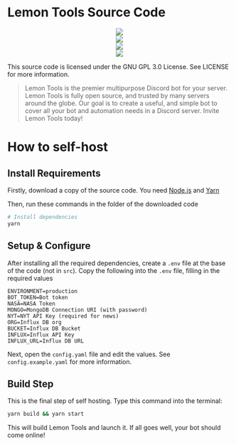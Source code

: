 # Lemon Tools Source Code

<div align="center">
  <img src="https://i.imgur.com/x8CCQmk.png" />
  <br />
    <a href="https://github.com/CoolJim/lemontools/actions/workflows/codeql-analysis.yml">
    <img src="https://github.com/CoolJim/lemontools/actions/workflows/codeql-analysis.yml/badge.svg" />
  </a>
</div>

<div align="center">
  <a href="https://top.gg/bot/896309687136436234">
    <img src="https://top.gg/api/widget/896309687136436234.svg" />
  </a>
</div>
 
<div align="center">
  <a href="https://ko-fi.com/B0B2AAOTI">
    <img src="https://ko-fi.com/img/githubbutton_sm.svg" />
  </a>
</div>


This source code is licensed under the GNU GPL 3.0 License. See LICENSE for more information.

> Lemon Tools is the premier multipurpose Discord bot for your server. Lemon Tools is fully open source, and trusted by many servers around the globe. Our goal is to create a useful, and simple bot to cover all your bot and automation needs in a Discord server. Invite Lemon Tools today!

# How to self-host

## Install Requirements

Firstly, download a copy of the source code. You need [Node.js](https://nodejs.org) and [Yarn](https://classic.yarnpkg.com)

Then, run these commands in the folder of the downloaded code

```bash
# Install dependencies
yarn
```

## Setup & Configure

After installing all the required dependencies, create a `.env` file at the base of the code (not in `src`). Copy the following into the `.env` file, filling in the required values

```env
ENVIRONMENT=production
BOT_TOKEN=Bot token
NASA=NASA Token
MONGO=MongoDB Connection URI (with password)
NYT=NYT API Key (required for news)
ORG=Influx DB org
BUCKET=Influx DB Bucket
INFLUX=Influx API Key
INFLUX_URL=Influx DB URL
```

Next, open the `config.yaml` file and edit the values. See `config.example.yaml` for more information.

## Build Step

This is the final step of self hosting. Type this command into the terminal:

```bash
yarn build && yarn start
```

This will build Lemon Tools and launch it. If all goes well, your bot should come online!
